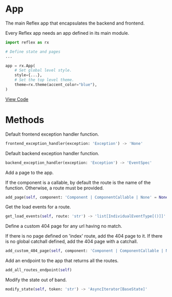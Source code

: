 # App

The main Reflex app that encapsulates the backend and frontend.

Every Reflex app needs an app defined in its main module.

```python
import reflex as rx

# Define state and pages
...

app = rx.App(
    # Set global level style.
    style={...},
    # Set the top level theme.
    theme=rx.theme(accent_color="blue"),
)
```

[View Code](https://reflex.dev/docs/api-reference/app/#methods)

# Methods

Default frontend exception handler function.
```python
frontend_exception_handler(exception: 'Exception') -> 'None'
```

Default backend exception handler function.
```python
backend_exception_handler(exception: 'Exception') -> 'EventSpec'
```

Add a page to the app.

If the component is a callable, by default the route is the name of the
function. Otherwise, a route must be provided.
```python
add_page(self, component: 'Component | ComponentCallable | None' = None, route: 'str | None' = None, title: 'str | Var | None' = None, description: 'str | Var | None' = None, image: 'str' = 'favicon.ico', on_load: 'EventType[()] | None' = None, meta: 'list[dict[str, str]]' = [], context: 'dict[str, Any] | None' = None)
```

Get the load events for a route.
```python
get_load_events(self, route: 'str') -> 'list[IndividualEventType[()]]'
```

Define a custom 404 page for any url having no match.

If there is no page defined on 'index' route, add the 404 page to it.
If there is no global catchall defined, add the 404 page with a catchall.
```python
add_custom_404_page(self, component: 'Component | ComponentCallable | None' = None, title: 'str' = '404 - Not Found', image: 'str' = 'favicon.ico', description: 'str' = 'The page was not found', on_load: 'EventType[()] | None' = None, meta: 'list[dict[str, str]]' = [])
```

Add an endpoint to the app that returns all the routes.
```python
add_all_routes_endpoint(self)
```

Modify the state out of band.
```python
modify_state(self, token: 'str') -> 'AsyncIterator[BaseState]'
```